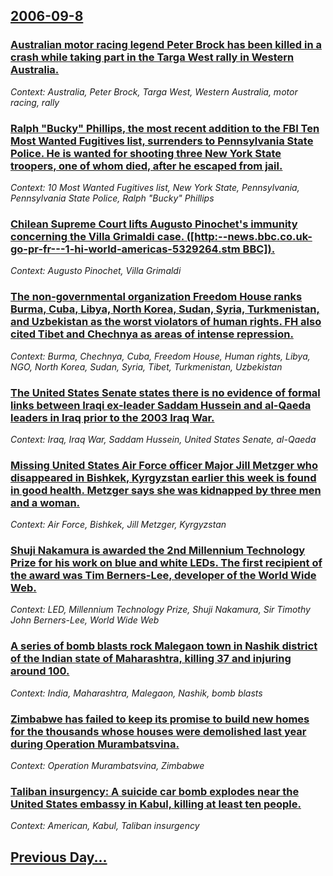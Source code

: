 ## [2006-09-8](/news/2006/09/8/index.md)

### [ Australian motor racing legend Peter Brock has been killed in a crash while taking part in the Targa West rally in Western Australia. ](/news/2006/09/8/australian-motor-racing-legend-peter-brock-has-been-killed-in-a-crash-while-taking-part-in-the-targa-west-rally-in-western-australia.md)
_Context: Australia, Peter Brock, Targa West, Western Australia, motor racing, rally_

### [ Ralph "Bucky" Phillips, the most recent addition to the FBI Ten Most Wanted Fugitives list, surrenders to Pennsylvania State Police. He is wanted for shooting three New York State troopers, one of whom died, after he escaped from jail. ](/news/2006/09/8/ralph-bucky-phillips-the-most-recent-addition-to-the-fbi-ten-most-wanted-fugitives-list-surrenders-to-pennsylvania-state-police-he-is.md)
_Context: 10 Most Wanted Fugitives list, New York State, Pennsylvania, Pennsylvania State Police, Ralph "Bucky" Phillips_

### [ Chilean Supreme Court lifts Augusto Pinochet's immunity concerning the Villa Grimaldi case. ([http:--news.bbc.co.uk-go-pr-fr---1-hi-world-americas-5329264.stm BBC]). ](/news/2006/09/8/chilean-supreme-court-lifts-augusto-pinochet-s-immunity-concerning-the-villa-grimaldi-case-http-news-bbc-co-uk-go-pr-fr-1-hi-world-a.md)
_Context: Augusto Pinochet, Villa Grimaldi_

### [ The non-governmental organization Freedom House ranks Burma, Cuba, Libya, North Korea, Sudan, Syria, Turkmenistan, and Uzbekistan as the worst violators of human rights. FH also cited Tibet and Chechnya as areas of intense repression. ](/news/2006/09/8/the-non-governmental-organization-freedom-house-ranks-burma-cuba-libya-north-korea-sudan-syria-turkmenistan-and-uzbekistan-as-the-wo.md)
_Context: Burma, Chechnya, Cuba, Freedom House, Human rights, Libya, NGO, North Korea, Sudan, Syria, Tibet, Turkmenistan, Uzbekistan_

### [ The United States Senate states there is no evidence of formal links between Iraqi ex-leader Saddam Hussein and al-Qaeda leaders in Iraq prior to the 2003 Iraq War. ](/news/2006/09/8/the-united-states-senate-states-there-is-no-evidence-of-formal-links-between-iraqi-ex-leader-saddam-hussein-and-al-qaeda-leaders-in-iraq-pr.md)
_Context: Iraq, Iraq War, Saddam Hussein, United States Senate, al-Qaeda_

### [ Missing United States Air Force officer Major Jill Metzger who disappeared in Bishkek, Kyrgyzstan earlier this week is found in good health. Metzger says she was kidnapped by three men and a woman. ](/news/2006/09/8/missing-united-states-air-force-officer-major-jill-metzger-who-disappeared-in-bishkek-kyrgyzstan-earlier-this-week-is-found-in-good-health.md)
_Context: Air Force, Bishkek, Jill Metzger, Kyrgyzstan_

### [ Shuji Nakamura is awarded the 2nd Millennium Technology Prize for his work on blue and white LEDs. The first recipient of the award was Tim Berners-Lee, developer of the World Wide Web. ](/news/2006/09/8/shuji-nakamura-is-awarded-the-2nd-millennium-technology-prize-for-his-work-on-blue-and-white-leds-the-first-recipient-of-the-award-was-tim.md)
_Context: LED, Millennium Technology Prize, Shuji Nakamura, Sir Timothy John Berners-Lee, World Wide Web_

### [ A series of bomb blasts rock Malegaon town in Nashik district of the Indian state of Maharashtra, killing 37 and injuring around 100. ](/news/2006/09/8/a-series-of-bomb-blasts-rock-malegaon-town-in-nashik-district-of-the-indian-state-of-maharashtra-killing-37-and-injuring-around-100.md)
_Context: India, Maharashtra, Malegaon, Nashik, bomb blasts_

### [ Zimbabwe has failed to keep its promise to build new homes for the thousands whose houses were demolished last year during Operation Murambatsvina. ](/news/2006/09/8/zimbabwe-has-failed-to-keep-its-promise-to-build-new-homes-for-the-thousands-whose-houses-were-demolished-last-year-during-operation-muramb.md)
_Context: Operation Murambatsvina, Zimbabwe_

### [ Taliban insurgency: A suicide car bomb explodes near the United States embassy in Kabul, killing at least ten people. ](/news/2006/09/8/taliban-insurgency-a-suicide-car-bomb-explodes-near-the-united-states-embassy-in-kabul-killing-at-least-ten-people.md)
_Context: American, Kabul, Taliban insurgency_

## [Previous Day...](/news/2006/09/7/index.md)

